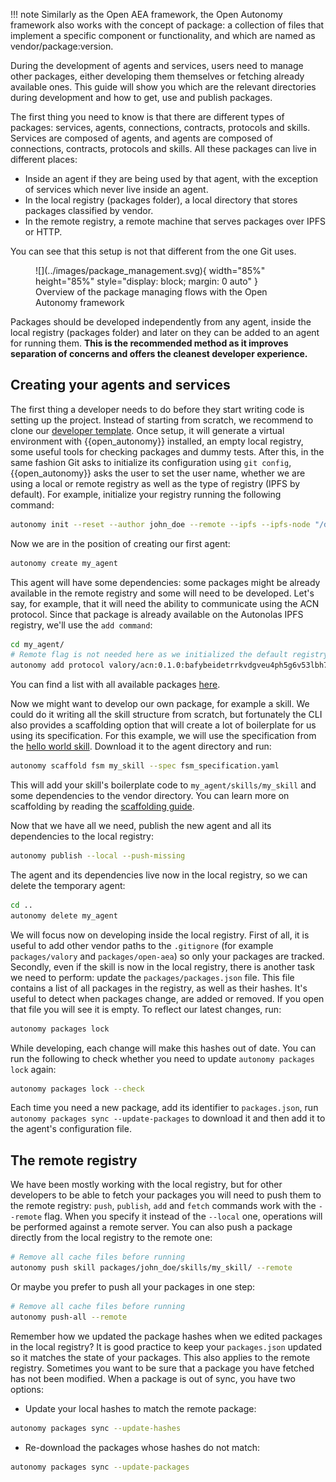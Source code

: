 !!! note
       Similarly as the Open AEA framework, the Open Autonomy framework also works with the concept of package: a collection of files that implement a specific component or functionality, and which are named as vendor/package:version.

During the development of agents and services, users need to manage other packages, either developing them themselves or fetching already available ones. This guide will show you which are the relevant directories during development and how to get, use and publish packages.

The first thing you need to know is that there are different types of packages: services, agents, connections, contracts, protocols and skills. Services are composed of agents, and agents are composed of connections, contracts, protocols and skills. All these packages can live in different places:

- Inside an agent if they are being used by that agent, with the exception of services which never live inside an agent.
- In the local registry (packages folder), a local directory that stores packages classified by vendor.
- In the remote registry, a remote machine that serves packages over IPFS or HTTP.

You can see that this setup is not that different from the one Git uses.

<figure markdown>
![](../images/package_management.svg){ width="85%" height="85%" style="display: block; margin: 0 auto" }
<figcaption>Overview of the package managing flows with the Open Autonomy framework</figcaption>
</figure>

Packages should be developed independently from any agent, inside the local registry (packages folder) and later on they can be added to an agent for running them. **This is the recommended method as it improves separation of concerns and offers the cleanest developer experience.**

## Creating your agents and services

The first thing a developer needs to do before they start writing code is setting up the project. Instead of starting from scratch, we recommend to clone our [developer template](https://github.com/valory-xyz/dev-template). Once setup, it will generate a virtual environment with {{open_autonomy}} installed, an empty local registry, some useful tools for checking packages and dummy tests. After this, in the same fashion Git asks to initialize its configuration using `git config`, {{open_autonomy}} asks the user to set the user name, whether we are using a local or remote registry as well as the type of registry (IPFS by default). For example, initialize your registry running the following command:

```bash
autonomy init --reset --author john_doe --remote --ipfs --ipfs-node "/dns/registry.autonolas.tech/tcp/443/https"
```

Now we are in the position of creating our first agent:

```bash
autonomy create my_agent
```

This agent will have some dependencies: some packages might be already available in the remote registry and some will need to be developed. Let's say, for example, that it will need the ability to communicate using the ACN protocol. Since that package is already available on the Autonolas IPFS registry, we'll use the `add command`:

```bash
cd my_agent/
# Remote flag is not needed here as we initialized the default registry to remote
autonomy add protocol valory/acn:0.1.0:bafybeidetrrkvdgveu4ph5g6v53lbh7ardfspbkpstmjxctx647bzyosyy
```

You can find a list with all available packages [here](../package_list.md).

Now we might want to develop our own package, for example a skill. We could do it writing all the skill structure from scratch, but fortunately the CLI also provides a scaffolding option that will create a lot of boilerplate for us using its specification. For this example, we will use the specification from the [hello world skill](https://raw.githubusercontent.com/valory-xyz/open-autonomy/main/packages/valory/skills/hello_world_abci/fsm_specification.yaml). Download it to the agent directory and run:

```bash
autonomy scaffold fsm my_skill --spec fsm_specification.yaml
```

This will add your skill's boilerplate code to `my_agent/skills/my_skill` and some dependencies to the vendor directory. You can learn more on scaffolding by reading the [scaffolding guide](../guides/scaffolding.md).

Now that we have all we need, publish the new agent and all its dependencies to the local registry:

```bash
autonomy publish --local --push-missing
```

The agent and its dependencies live now in the local registry, so we can delete the temporary agent:

```bash
cd ..
autonomy delete my_agent
```

We will focus now on developing inside the local registry. First of all, it is useful to add other vendor paths to the `.gitignore` (for example `packages/valory` and `packages/open-aea`) so only your packages are tracked. Secondly, even if the skill is now in the local registry, there is another task we need to perform: update the `packages/packages.json` file. This file contains a list of all packages in the registry, as well as their hashes. It's useful to detect when packages change, are added or removed. If you open that file you will see it is empty. To reflect our latest changes, run:

```bash
autonomy packages lock
```

While developing, each change will make this hashes out of date. You can run the following to check whether you need to update `autonomy packages lock` again:

```bash
autonomy packages lock --check
```

Each time you need a new package, add its identifier to `packages.json`, run `autonomy packages sync --update-packages` to download it and then add it to the agent's configuration file.

## The remote registry

We have been mostly working with the local registry, but for other developers to be able to fetch your packages you will need to push them to the remote registry: `push`, `publish`, `add` and `fetch` commands work with the `--remote` flag. When you specify it instead of the `--local` one, operations will be performed against a remote server. You can also push a package directly from the local registry to the remote one:

```bash
# Remove all cache files before running
autonomy push skill packages/john_doe/skills/my_skill/ --remote
```

Or maybe you prefer to push all your packages in one step:

```bash
# Remove all cache files before running
autonomy push-all --remote
```

Remember how we updated the package hashes when we edited packages in the local registry? It is good practice to keep your `packages.json` updated so it matches the state of your packages. This also applies to the remote registry. Sometimes you want to be sure that a package you have fetched has not been modified. When a package is out of sync, you have two options:

- Update your local hashes to match the remote package:
```bash
autonomy packages sync --update-hashes
```

- Re-download the packages whose hashes do not match:
```bash
autonomy packages sync --update-packages
```